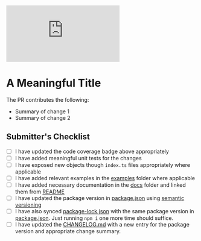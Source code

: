 <!--
    TODO: Please update ## to your pull request number in the coverage badge.
    It may take sometime after updating the PR number to show the coverage in the badge.
-->

![Coverage Badge](https://img.shields.io/endpoint?url=https://gist.githubusercontent.com/crupakheti/d551fd551fb6cb3687e1e775e627e039/raw/pattern-lib__pull_##.json)

# A Meaningful Title

The PR contributes the following:

- Summary of change 1
- Summary of change 2

## Submitter's Checklist

- [ ] I have updated the code coverage badge above appropriately
- [ ] I have added meaningful unit tests for the changes
- [ ] I have exposed new objects though `index.ts` files appropriately where applicable
- [ ] I have added relevant examples in the [examples](examples) folder where applicable
- [ ] I have added necessary documentation in the [docs](docs) folder and linked them from [README](README.md)
- [ ] I have updated the package version in [package.json](package.json) using [semantic versioning](https://semver.org/)
- [ ] I have also synced [package-lock.json](package-lock.json) with the same package version in [package.json](package.json). Just running `npm i` one more time should suffice.
- [ ] I have updated the [CHANGELOG.md](CHANGELOG.md) with a new entry for the package version and appropriate change summary.
